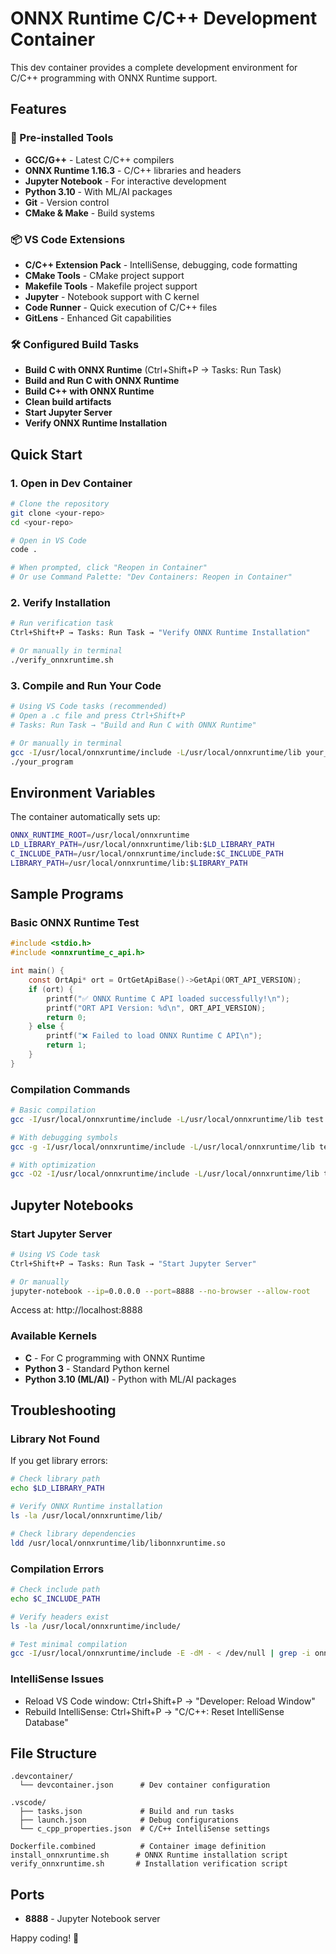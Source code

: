 # ONNX Runtime C/C++ Development Container

This dev container provides a complete development environment for C/C++ programming with ONNX Runtime support.

## Features

### 🔧 Pre-installed Tools
- **GCC/G++** - Latest C/C++ compilers
- **ONNX Runtime 1.16.3** - C/C++ libraries and headers
- **Jupyter Notebook** - For interactive development
- **Python 3.10** - With ML/AI packages
- **Git** - Version control
- **CMake & Make** - Build systems

### 📦 VS Code Extensions
- **C/C++ Extension Pack** - IntelliSense, debugging, code formatting
- **CMake Tools** - CMake project support
- **Makefile Tools** - Makefile project support
- **Jupyter** - Notebook support with C kernel
- **Code Runner** - Quick execution of C/C++ files
- **GitLens** - Enhanced Git capabilities

### 🛠️ Configured Build Tasks
- **Build C with ONNX Runtime** (Ctrl+Shift+P → Tasks: Run Task)
- **Build and Run C with ONNX Runtime**
- **Build C++ with ONNX Runtime**
- **Clean build artifacts**
- **Start Jupyter Server**
- **Verify ONNX Runtime Installation**

## Quick Start

### 1. Open in Dev Container
```bash
# Clone the repository
git clone <your-repo>
cd <your-repo>

# Open in VS Code
code .

# When prompted, click "Reopen in Container"
# Or use Command Palette: "Dev Containers: Reopen in Container"
```

### 2. Verify Installation
```bash
# Run verification task
Ctrl+Shift+P → Tasks: Run Task → "Verify ONNX Runtime Installation"

# Or manually in terminal
./verify_onnxruntime.sh
```

### 3. Compile and Run Your Code
```bash
# Using VS Code tasks (recommended)
# Open a .c file and press Ctrl+Shift+P
# Tasks: Run Task → "Build and Run C with ONNX Runtime"

# Or manually in terminal
gcc -I/usr/local/onnxruntime/include -L/usr/local/onnxruntime/lib your_file.c -lonnxruntime -o your_program
./your_program
```

## Environment Variables

The container automatically sets up:
```bash
ONNX_RUNTIME_ROOT=/usr/local/onnxruntime
LD_LIBRARY_PATH=/usr/local/onnxruntime/lib:$LD_LIBRARY_PATH
C_INCLUDE_PATH=/usr/local/onnxruntime/include:$C_INCLUDE_PATH
LIBRARY_PATH=/usr/local/onnxruntime/lib:$LIBRARY_PATH
```

## Sample Programs

### Basic ONNX Runtime Test
```c
#include <stdio.h>
#include <onnxruntime_c_api.h>

int main() {
    const OrtApi* ort = OrtGetApiBase()->GetApi(ORT_API_VERSION);
    if (ort) {
        printf("✅ ONNX Runtime C API loaded successfully!\n");
        printf("ORT API Version: %d\n", ORT_API_VERSION);
        return 0;
    } else {
        printf("❌ Failed to load ONNX Runtime C API\n");
        return 1;
    }
}
```

### Compilation Commands
```bash
# Basic compilation
gcc -I/usr/local/onnxruntime/include -L/usr/local/onnxruntime/lib test.c -lonnxruntime -o test

# With debugging symbols
gcc -g -I/usr/local/onnxruntime/include -L/usr/local/onnxruntime/lib test.c -lonnxruntime -o test

# With optimization
gcc -O2 -I/usr/local/onnxruntime/include -L/usr/local/onnxruntime/lib test.c -lonnxruntime -o test
```

## Jupyter Notebooks

### Start Jupyter Server
```bash
# Using VS Code task
Ctrl+Shift+P → Tasks: Run Task → "Start Jupyter Server"

# Or manually
jupyter-notebook --ip=0.0.0.0 --port=8888 --no-browser --allow-root
```

Access at: http://localhost:8888

### Available Kernels
- **C** - For C programming with ONNX Runtime
- **Python 3** - Standard Python kernel
- **Python 3.10 (ML/AI)** - Python with ML/AI packages

## Troubleshooting

### Library Not Found
If you get library errors:
```bash
# Check library path
echo $LD_LIBRARY_PATH

# Verify ONNX Runtime installation
ls -la /usr/local/onnxruntime/lib/

# Check library dependencies
ldd /usr/local/onnxruntime/lib/libonnxruntime.so
```

### Compilation Errors
```bash
# Check include path
echo $C_INCLUDE_PATH

# Verify headers exist
ls -la /usr/local/onnxruntime/include/

# Test minimal compilation
gcc -I/usr/local/onnxruntime/include -E -dM - < /dev/null | grep -i onnx
```

### IntelliSense Issues
- Reload VS Code window: Ctrl+Shift+P → "Developer: Reload Window"
- Rebuild IntelliSense: Ctrl+Shift+P → "C/C++: Reset IntelliSense Database"

## File Structure
```
.devcontainer/
  └── devcontainer.json      # Dev container configuration

.vscode/
  ├── tasks.json             # Build and run tasks
  ├── launch.json            # Debug configurations  
  └── c_cpp_properties.json  # C/C++ IntelliSense settings

Dockerfile.combined          # Container image definition
install_onnxruntime.sh      # ONNX Runtime installation script
verify_onnxruntime.sh       # Installation verification script
```

## Ports
- **8888** - Jupyter Notebook server

Happy coding! 🚀
